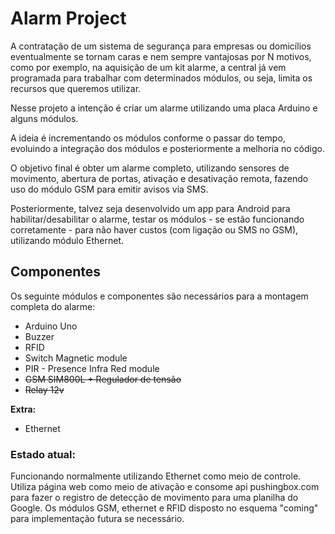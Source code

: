 # Alarm Project

A contratação de um sistema de segurança para empresas ou domicílios eventualmente se tornam caras e nem sempre vantajosas por N motivos, como por exemplo, na aquisição de um kit alarme, a central já vem programada para trabalhar com determinados módulos, ou seja, limita os recursos que queremos utilizar.

Nesse projeto a intenção é criar um alarme utilizando uma placa Arduino e alguns módulos.

A ideia é incrementando os módulos conforme o passar do tempo, evoluindo a integração dos módulos e posteriormente a melhoria no código.

O objetivo final é obter um alarme completo, utilizando sensores de movimento, abertura de portas, ativação e desativação remota, fazendo uso do módulo GSM para emitir avisos via SMS.

Posteriormente, talvez seja desenvolvido um app para Android para habilitar/desabilitar o alarme, testar os módulos - se estão funcionando corretamente - para não haver custos (com ligação ou SMS no GSM), utilizando módulo Ethernet.


## Componentes

Os seguinte módulos e componentes são necessários para a montagem completa do alarme:

 * Arduino Uno 
 * Buzzer 
 * RFID
 * Switch Magnetic module
 * PIR - Presence Infra Red module
 * <s>GSM SIM800L + Regulador de tensão </s>
 * <s>Relay 12v </s>
 
 **Extra:**
 * Ethernet


### Estado atual:
Funcionando normalmente utilizando Ethernet como meio de controle. Utiliza página web como meio de ativação e consome api pushingbox.com para fazer o registro de detecção de movimento para uma planilha do Google. Os módulos GSM, ethernet e RFID disposto no esquema "coming" para implementação futura se necessário.

